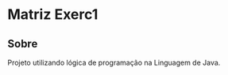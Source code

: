 <h1>Matriz Exerc1</h1>

<h2>Sobre</h2>
<p>Projeto utilizando lógica de programação na Linguagem de Java.</p>

